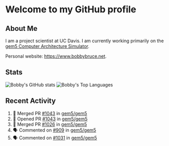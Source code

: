 # Welcome to my GitHub profile

## About Me

I am a project scientist at UC Davis. I am currently working primarily on the [gem5 Computer Architecture Simulator](https://github.com/gem5).

Personal website: <https://www.bobbybruce.net>.

## Stats

![Bobby's GitHub stats](https://github-readme-stats.vercel.app/api?username=bobbyrbruce&show_icons=true&theme=responsive&include_all_commits=true&count_private=true&show=reviews&disable_animations=true)
![Bobby's Top Languages ](https://github-readme-stats.vercel.app/api/top-langs/?username=bobbyrbruce&layout=compact&theme=responsive&count_private=true&langs_count=10&disable_animations=true)

## Recent Activity

<!--START_SECTION:activity-->
1. 🎉 Merged PR [#1043](https://github.com/gem5/gem5/pull/1043) in [gem5/gem5](https://github.com/gem5/gem5)
2. 💪 Opened PR [#1043](https://github.com/gem5/gem5/pull/1043) in [gem5/gem5](https://github.com/gem5/gem5)
3. 🎉 Merged PR [#1026](https://github.com/gem5/gem5/pull/1026) in [gem5/gem5](https://github.com/gem5/gem5)
4. 🗣 Commented on [#909](https://github.com/gem5/gem5/issues/909#issuecomment-2065541639) in [gem5/gem5](https://github.com/gem5/gem5)
5. 🗣 Commented on [#1031](https://github.com/gem5/gem5/pull/1031#issuecomment-2065539682) in [gem5/gem5](https://github.com/gem5/gem5)
<!--END_SECTION:activity-->
